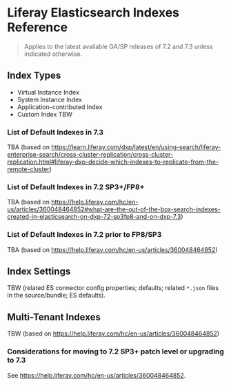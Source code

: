 # Liferay Elasticsearch Indexes Reference

> Applies to the latest available GA/SP releases of 7.2 and 7.3 unless indicated otherwise.

## Index Types

* Virtual Instance Index
* System Instance Index
* Application-contributed Index
* Custom Index
TBW

### List of Default Indexes in 7.3

TBA (based on https://learn.liferay.com/dxp/latest/en/using-search/liferay-enterprise-search/cross-cluster-replication/cross-cluster-replication.html#liferay-dxp-decide-which-indexes-to-replicate-from-the-remote-cluster)

### List of Default Indexes in 7.2 SP3+/FP8+

TBA (based on https://help.liferay.com/hc/en-us/articles/360048464852#what-are-the-out-of-the-box-search-indexes-created-in-elasticsearch-on-dxp-72-sp3fp8-and-on-dxp-7.3)

### List of Default Indexes in 7.2 prior to FP8/SP3

TBA (based on https://help.liferay.com/hc/en-us/articles/360048464852)

## Index Settings

TBW (related ES connector config properties; defaults; related `*.json` files in the source/bundle; ES defaults).

## Multi-Tenant Indexes

TBW (based on https://help.liferay.com/hc/en-us/articles/360048464852)

### Considerations for moving to 7.2 SP3+ patch level or upgrading to 7.3

See https://help.liferay.com/hc/en-us/articles/360048464852.
